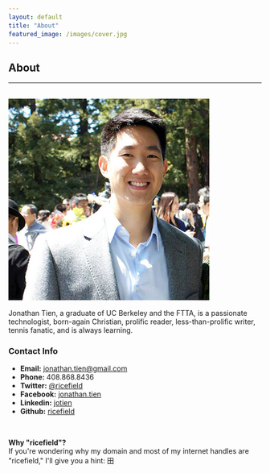 ```yaml
---
layout: default
title: "About"
featured_image: /images/cover.jpg
---
```


## About
---
<br>
<img id="profile" src="/images/mugshot.jpg"/>

Jonathan Tien, a graduate of UC Berkeley and the FTTA, is a passionate technologist, born-again Christian, prolific reader, less-than-prolific writer, tennis fanatic, and is always learning.

### Contact Info

<ul class="fa-ul">
  <li> <i class="fa-li fa fa-envelope-o"></i>
    <strong>Email:</strong> <a href="mailto:jonathan.tien@gmail.com">jonathan.tien@gmail.com</a>
  </li>
  <li> <i class="fa-li fa fa-phone"></i>
    <strong>Phone:</strong> 408.868.8436
  </li>
  <li> <i class="fa-li fa fa-twitter"></i>
    <strong>Twitter:</strong> <a href="https://twitter.com/@ricefield">@ricefield</a>
  </li>
  <li> <i class="fa-li fa fa-facebook-official"></i>
    <strong>Facebook:</strong> <a href="https://www.facebook.com/jonathan.tien">jonathan.tien</a>
  </li>
  <li> <i class="fa-li fa fa-linkedin-square"></i>
    <strong>Linkedin:</strong> <a href="https://www.linkedin.com/in/jotien">jotien</a>
  </li>
  <li> <i class="fa-li fa fa-github"></i>
    <strong>Github:</strong> <a href="https://github.com/ricefield/">ricefield</a>
  </li>
</ul>

<br>

**Why "ricefield"?**  
If you're wondering why my domain and most of my internet handles are "ricefield," I'll give you a hint: 田